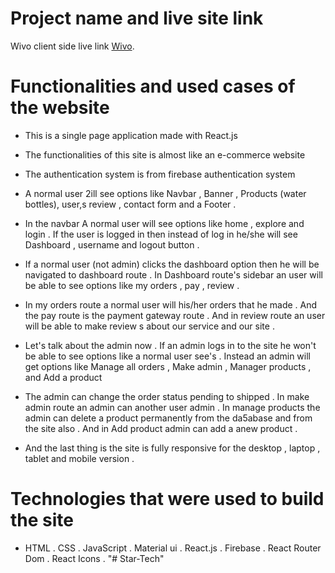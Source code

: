 # Project name and live site link

Wivo client side live link [Wivo](https://wivo-4bda2.web.app/).

# Functionalities and used cases of the website

- This is a single page application made with React.js

- The functionalities of this site is almost like an e-commerce website

- The authentication system is from firebase authentication system

- A normal user 2ill see options like Navbar , Banner , Products (water bottles), user,s review , contact form and a Footer .

- In the navbar A normal user will see options like home , explore and login . If the user is logged in then instead of log in he/she will see Dashboard , username and logout button .

- If a normal user (not admin) clicks the dashboard option then he will be navigated to dashboard route . In Dashboard route's sidebar an user will be able to see options like my orders , pay , review .

- In my orders route a normal user will his/her orders that he made . And the pay route is the payment gateway route . And in review route an user will be able to make review s about our service and our site .

- Let's talk about the admin now . If an admin logs in to the site he won't be able to see options like a normal user see's . Instead an admin will get options like Manage all orders , Make admin , Manager products , and Add a product

- The admin can change the order status pending to shipped . In make admin route an admin can another user admin . In manage products the admin can delete a product permanently from the da5abase and from the site also . And in Add product admin can add a anew product .

- And the last thing is the site is fully responsive for the desktop , laptop , tablet and mobile version .

# Technologies that were used to build the site

- HTML . CSS . JavaScript . Material ui . React.js . Firebase . React Router Dom . React Icons .
"# Star-Tech" 
